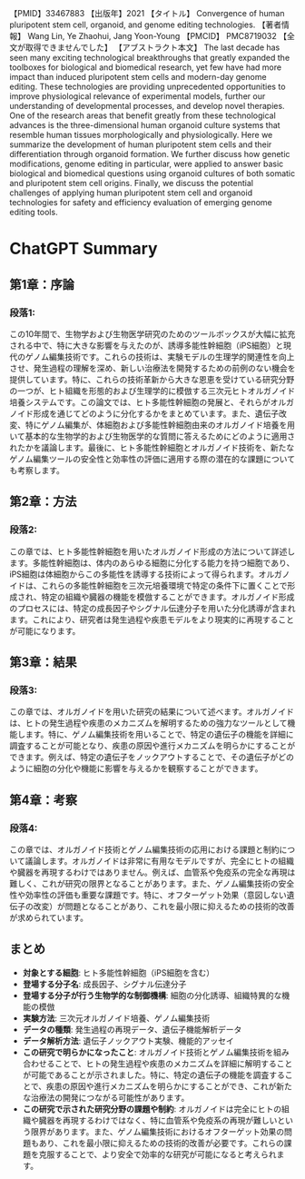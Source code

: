 【PMID】33467883
【出版年】2021
【タイトル】
Convergence of human pluripotent stem cell, organoid, and genome editing technologies.
【著者情報】
Wang Lin, Ye Zhaohui, Jang Yoon-Young
【PMCID】
PMC8719032
【全文が取得できませんでした】
【アブストラクト本文】
The last decade has seen many exciting technological breakthroughs that greatly expanded the toolboxes for biological and biomedical research, yet few have had more impact than induced pluripotent stem cells and modern-day genome editing. These technologies are providing unprecedented opportunities to improve physiological relevance of experimental models, further our understanding of developmental processes, and develop novel therapies. One of the research areas that benefit greatly from these technological advances is the three-dimensional human organoid culture systems that resemble human tissues morphologically and physiologically. Here we summarize the development of human pluripotent stem cells and their differentiation through organoid formation. We further discuss how genetic modifications, genome editing in particular, were applied to answer basic biological and biomedical questions using organoid cultures of both somatic and pluripotent stem cell origins. Finally, we discuss the potential challenges of applying human pluripotent stem cell and organoid technologies for safety and efficiency evaluation of emerging genome editing tools.
# ChatGPT Summary
## 第1章：序論

### 段落1:
この10年間で、生物学および生物医学研究のためのツールボックスが大幅に拡充される中で、特に大きな影響を与えたのが、誘導多能性幹細胞（iPS細胞）と現代のゲノム編集技術です。これらの技術は、実験モデルの生理学的関連性を向上させ、発生過程の理解を深め、新しい治療法を開発するための前例のない機会を提供しています。特に、これらの技術革新から大きな恩恵を受けている研究分野の一つが、ヒト組織を形態的および生理学的に模倣する三次元ヒトオルガノイド培養システムです。この論文では、ヒト多能性幹細胞の発展と、それらがオルガノイド形成を通じてどのように分化するかをまとめています。また、遺伝子改変、特にゲノム編集が、体細胞および多能性幹細胞由来のオルガノイド培養を用いて基本的な生物学的および生物医学的な質問に答えるためにどのように適用されたかを議論します。最後に、ヒト多能性幹細胞とオルガノイド技術を、新たなゲノム編集ツールの安全性と効率性の評価に適用する際の潜在的な課題についても考察します。

## 第2章：方法

### 段落2:
この章では、ヒト多能性幹細胞を用いたオルガノイド形成の方法について詳述します。多能性幹細胞は、体内のあらゆる細胞に分化する能力を持つ細胞であり、iPS細胞は体細胞からこの多能性を誘導する技術によって得られます。オルガノイドは、これらの多能性幹細胞を三次元培養環境で特定の条件下に置くことで形成され、特定の組織や臓器の機能を模倣することができます。オルガノイド形成のプロセスには、特定の成長因子やシグナル伝達分子を用いた分化誘導が含まれます。これにより、研究者は発生過程や疾患モデルをより現実的に再現することが可能になります。

## 第3章：結果

### 段落3:
この章では、オルガノイドを用いた研究の結果について述べます。オルガノイドは、ヒトの発生過程や疾患のメカニズムを解明するための強力なツールとして機能します。特に、ゲノム編集技術を用いることで、特定の遺伝子の機能を詳細に調査することが可能となり、疾患の原因や進行メカニズムを明らかにすることができます。例えば、特定の遺伝子をノックアウトすることで、その遺伝子がどのように細胞の分化や機能に影響を与えるかを観察することができます。

## 第4章：考察

### 段落4:
この章では、オルガノイド技術とゲノム編集技術の応用における課題と制約について議論します。オルガノイドは非常に有用なモデルですが、完全にヒトの組織や臓器を再現するわけではありません。例えば、血管系や免疫系の完全な再現は難しく、これが研究の限界となることがあります。また、ゲノム編集技術の安全性や効率性の評価も重要な課題です。特に、オフターゲット効果（意図しない遺伝子の改変）が問題となることがあり、これを最小限に抑えるための技術的改善が求められています。

## まとめ

- **対象とする細胞**: ヒト多能性幹細胞（iPS細胞を含む）
- **登場する分子名**: 成長因子、シグナル伝達分子
- **登場する分子が行う生物学的な制御機構**: 細胞の分化誘導、組織特異的な機能の模倣
- **実験方法**: 三次元オルガノイド培養、ゲノム編集技術
- **データの種類**: 発生過程の再現データ、遺伝子機能解析データ
- **データ解析方法**: 遺伝子ノックアウト実験、機能的アッセイ
- **この研究で明らかになったこと**: オルガノイド技術とゲノム編集技術を組み合わせることで、ヒトの発生過程や疾患のメカニズムを詳細に解明することが可能であることが示されました。特に、特定の遺伝子の機能を調査することで、疾患の原因や進行メカニズムを明らかにすることができ、これが新たな治療法の開発につながる可能性があります。
- **この研究で示された研究分野の課題や制約**: オルガノイドは完全にヒトの組織や臓器を再現するわけではなく、特に血管系や免疫系の再現が難しいという限界があります。また、ゲノム編集技術におけるオフターゲット効果の問題もあり、これを最小限に抑えるための技術的改善が必要です。これらの課題を克服することで、より安全で効率的な研究が可能になると考えられます。